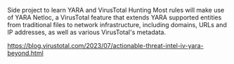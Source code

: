 Side project to learn YARA and VirusTotal Hunting
Most rules will make use of YARA Netloc, a VirusTotal feature that extends YARA supported entities from traditional files to network infrastructure, including domains, URLs and IP addresses, as well as various VirusTotal's metadata.

https://blog.virustotal.com/2023/07/actionable-threat-intel-iv-yara-beyond.html 
